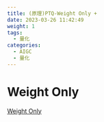 ```yaml
---
title: (原理)PTQ-Weight Only +
date: 2023-03-26 11:42:49
weight: 1
tags:
  - 量化
categories: 
  - AIGC
  - 量化  
---
```


<p></p>
<!-- more -->

# Weight Only
[Weight Only](https://candied-skunk-1ca.notion.site/Weight-Only-ab8e3953cef144a3aef44716d4068216?pvs=4)